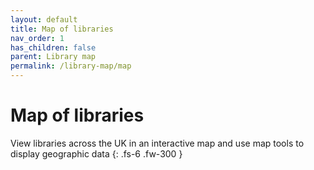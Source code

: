 ```yaml
---
layout: default
title: Map of libraries
nav_order: 1
has_children: false
parent: Library map
permalink: /library-map/map
---
```


# Map of libraries

View libraries across the UK in an interactive map and use map tools to display geographic data
{: .fs-6 .fw-300 }

